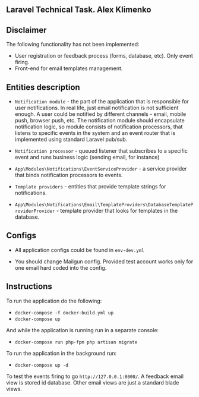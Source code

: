 ## Laravel Technical Task. Alex Klimenko

## Disclaimer


The following functionality has not been implemented:
* User registration or feedback process (forms, database, etc). Only event firing.
* Front-end for email templates management. 

## Entities description

* `Notification module` - the part of the application that is responsible for user notifications. In real life, just email notification is not sufficient enough. A user could be notified by different channels - email, mobile push, browser push, etc. The notification module should encapsulate notification logic, so module consists of notification processors, that listens to specific events in the system and an event router that is implemented using standard Laravel pub/sub.

* `Notification processor` - queued listener that subscribes to a specific event and runs business logic (sending email, for instance)

* `App\Modules\Notifications\EventServiceProvider` - a service provider that binds notification processors to events. 

* `Template providers` - entities that provide template strings for notifications.

* `App\Modules\Notifications\Email\TemplateProviders\DatabaseTemplateProviderProvider` - template provider that looks for templates in the database.

## Configs

* All application configs could be found in  `env-dev.yml`

* You should change Mailgun config. Provided test account works only for one email hard coded into the config.


## Instructions

To run the application do the following:

* `docker-compose -f docker-build.yml up`
* `docker-compose up`

And while the application is running run in a separate console:

* `docker-compose run php-fpm php artisan migrate`

To run the application in the background run:

* `docker-compose up -d`

To test the events firing to go `http://127.0.0.1:8000/`. A feedback email view is stored id database. 
Other email views are just a standard blade views.
